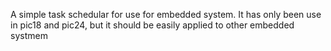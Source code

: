 A simple task schedular for use for embedded system. It has only been use in pic18 and pic24, but it should be easily applied to other embedded systmem

